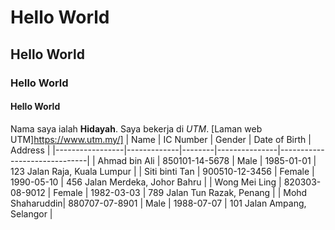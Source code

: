 # Hello World
## Hello World
### Hello World
#### Hello World

Nama saya ialah **Hidayah**. Saya bekerja di *UTM*. [Laman web UTM]https://www.utm.my/]
| Name            | IC Number   | Gender | Date of Birth | Address                      |
|-----------------|-------------|--------|---------------|------------------------------|
| Ahmad bin Ali   | 850101-14-5678 | Male   | 1985-01-01    | 123 Jalan Raja, Kuala Lumpur |
| Siti binti Tan  | 900510-12-3456 | Female | 1990-05-10    | 456 Jalan Merdeka, Johor Bahru |
| Wong Mei Ling   | 820303-08-9012 | Female | 1982-03-03    | 789 Jalan Tun Razak, Penang |
| Mohd Shaharuddin| 880707-07-8901 | Male   | 1988-07-07    | 101 Jalan Ampang, Selangor |
